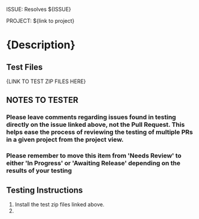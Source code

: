 ISSUE: Resolves ${ISSUE}

PROJECT: ${link to project}

# {Description} #

## Test Files ##

{LINK TO TEST ZIP FILES HERE}

## NOTES TO TESTER ##
### Please leave comments regarding issues found in testing directly on the issue linked above, not the Pull Request. This helps ease the process of reviewing the testing of multiple PRs in a given project from the project view. ###
### Please remember to move this item from 'Needs Review' to either 'In Progress' or 'Awaiting Release' depending on the results of your testing ###

## Testing Instructions ##

1. Install the test zip files linked above.
2. 
